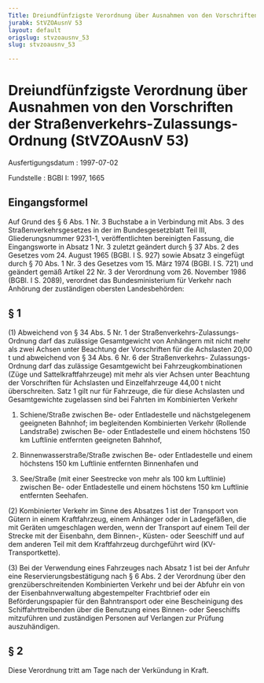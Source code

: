 ```yaml
---
Title: Dreiundfünfzigste Verordnung über Ausnahmen von den Vorschriften der Straßenverkehrs-Zulassungs-Ordnung
jurabk: StVZOAusnV 53
layout: default
origslug: stvzoausnv_53
slug: stvzoausnv_53

---
```


# Dreiundfünfzigste Verordnung über Ausnahmen von den Vorschriften der Straßenverkehrs-Zulassungs-Ordnung (StVZOAusnV 53)

Ausfertigungsdatum
:   1997-07-02

Fundstelle
:   BGBl I: 1997, 1665

## Eingangsformel

Auf Grund des § 6 Abs. 1 Nr. 3 Buchstabe a in Verbindung mit Abs. 3
des Straßenverkehrsgesetzes in der im Bundesgesetzblatt Teil III,
Gliederungsnummer 9231-1, veröffentlichten bereinigten Fassung, die
Eingangsworte in Absatz 1 Nr. 3 zuletzt geändert durch § 37 Abs. 2 des
Gesetzes vom 24. August 1965 (BGBl. I S. 927) sowie Absatz 3 eingefügt
durch § 70 Abs. 1 Nr. 3 des Gesetzes vom 15. März 1974 (BGBl. I S.
721) und geändert gemäß Artikel 22 Nr. 3 der Verordnung vom 26.
November 1986 (BGBl. I S. 2089), verordnet das Bundesministerium für
Verkehr nach Anhörung der zuständigen obersten Landesbehörden:

## § 1

(1) Abweichend von § 34 Abs. 5 Nr. 1 der Straßenverkehrs-Zulassungs-
Ordnung darf das zulässige Gesamtgewicht von Anhängern mit nicht mehr
als zwei Achsen unter Beachtung der Vorschriften für die Achslasten
20,00 t und abweichend von § 34 Abs. 6 Nr. 6 der Straßenverkehrs-
Zulassungs-Ordnung darf das zulässige Gesamtgewicht bei
Fahrzeugkombinationen (Züge und Sattelkraftfahrzeuge) mit mehr als
vier Achsen unter Beachtung der Vorschriften für Achslasten und
Einzelfahrzeuge 44,00 t nicht überschreiten. Satz 1 gilt nur für
Fahrzeuge, die für diese Achslasten und Gesamtgewichte zugelassen sind
bei Fahrten im Kombinierten Verkehr

1.  Schiene/Straße zwischen Be- oder Entladestelle und nächstgelegenem
    geeigneten Bahnhof; im begleitenden Kombinierten Verkehr (Rollende
    Landstraße) zwischen Be- oder Entladestelle und einem höchstens 150 km
    Luftlinie entfernten geeigneten Bahnhof,


2.  Binnenwasserstraße/Straße zwischen Be- oder Entladestelle und einem
    höchstens 150 km Luftlinie entfernten Binnenhafen und


3.  See/Straße (mit einer Seestrecke von mehr als 100 km Luftlinie)
    zwischen Be- oder Entladestelle und einem höchstens 150 km Luftlinie
    entfernten Seehafen.




(2) Kombinierter Verkehr im Sinne des Absatzes 1 ist der Transport von
Gütern in einem Kraftfahrzeug, einem Anhänger oder in Ladegefäßen, die
mit Geräten umgeschlagen werden, wenn der Transport auf einem Teil der
Strecke mit der Eisenbahn, dem Binnen-, Küsten- oder Seeschiff und auf
dem anderen Teil mit dem Kraftfahrzeug durchgeführt wird (KV-
Transportkette).

(3) Bei der Verwendung eines Fahrzeuges nach Absatz 1 ist bei der
Anfuhr eine Reservierungsbestätigung nach § 6 Abs. 2 der Verordnung
über den grenzüberschreitenden Kombinierten Verkehr und bei der Abfuhr
ein von der Eisenbahnverwaltung abgestempelter Frachtbrief oder ein
Beförderungspapier für den Bahntransport oder eine Bescheinigung des
Schiffahrttreibenden über die Benutzung eines Binnen- oder Seeschiffs
mitzuführen und zuständigen Personen auf Verlangen zur Prüfung
auszuhändigen.

## § 2

Diese Verordnung tritt am Tage nach der Verkündung in Kraft.

